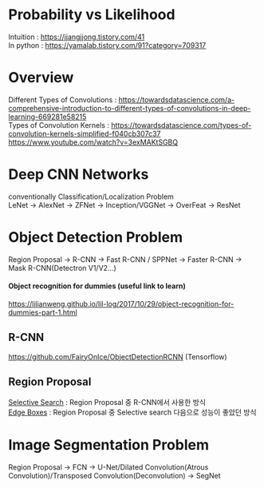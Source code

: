 # Probability vs Likelihood
Intuition : https://jjangjjong.tistory.com/41 <br>
In python : https://yamalab.tistory.com/91?category=709317

# Overview
Different Types of Convolutions : https://towardsdatascience.com/a-comprehensive-introduction-to-different-types-of-convolutions-in-deep-learning-669281e58215<br>
Types of Convolution Kernels : https://towardsdatascience.com/types-of-convolution-kernels-simplified-f040cb307c37<br>
https://www.youtube.com/watch?v=3exMAKtSGBQ

# Deep CNN Networks
conventionally Classification/Localization Problem<br>
LeNet -> AlexNet -> ZFNet -> Inception/VGGNet -> OverFeat -> ResNet

# Object Detection Problem
Region Proposal -> R-CNN -> Fast R-CNN / SPPNet -> Faster R-CNN -> Mask R-CNN(Detectron V1/V2...)<br>

#### Object recognition for dummies (useful link to learn)
https://lilianweng.github.io/lil-log/2017/10/29/object-recognition-for-dummies-part-1.html

## R-CNN
https://github.com/FairyOnIce/ObjectDetectionRCNN (Tensorflow)

## Region Proposal
[Selective Search](http://www.huppelen.nl/publications/selectiveSearchDraft.pdf) : Region Proposal 중 R-CNN에서 사용한 방식 <br>
[Edge Boxes](https://pdollar.github.io/files/papers/ZitnickDollarECCV14edgeBoxes.pdf) : Region Proposal 중 Selective search 다음으로 성능이 좋았던 방식

# Image Segmentation Problem
Region Proposal -> FCN -> U-Net/Dilated Convolution(Atrous Convolution)/Transposed Convolution(Deconvolution) -> SegNet